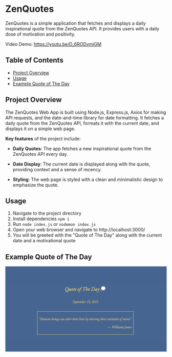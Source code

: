 # ZenQuotes

ZenQuotes is a simple application that fetches and displays a daily inspirational quote from the ZenQuotes API. It provides users with a daily dose of motivation and positivity.

Video Demo: https://youtu.be/D_6RODvmiGM

## Table of Contents

- [Project Overview](#project-overview)
- [Usage](#usage)
- [Example Quote of The Day](#example-quote-of-the-day)

## Project Overview

The ZenQuotes Web App is built using Node.js, Express.js, Axios for making API requests, and the date-and-time library for date formatting. It fetches a daily quote from the ZenQuotes API, formats it with the current date, and displays it on a simple web page.

**Key features** of the project include:

- **Daily Quotes**: The app fetches a new inspirational quote from the ZenQuotes API every day.

- **Date Display**: The current date is displayed along with the quote, providing context and a sense of recency.

- **Styling**: The web page is styled with a clean and minimalistic design to emphasize the quote.

## Usage

1. Navigate to the project directory 
2. Install dependencies ```npm i```
3. Run ```node index.js``` or ```nodemon index.js```
4. Open your web browser and navigate to http://localhost:3000/
5. You will be greeted with the "Quote of The Day" along with the current date and a motivational quote



## Example Quote of The Day
![](/assets/example.png)
